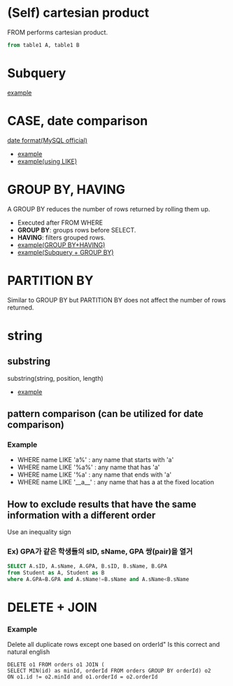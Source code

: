 # (Self) cartesian product
FROM performs cartesian product.
~~~sql
from table1 A, table1 B
~~~

# Subquery
[example](https://github.com/vacu9708/Algorithm/blob/main/Algorithm%20traning/SQL%20training/medium/%ED%97%A4%EB%B9%84%20%EC%9C%A0%EC%A0%80%EA%B0%80%20%EC%86%8C%EC%9C%A0%ED%95%9C%20%EC%9E%A5%EC%86%8C.md)

# CASE, date comparison
[date format(MySQL official)](https://dev.mysql.com/doc/refman/8.0/en/date-and-time-functions.html#function_date-format)
- [example](https://github.com/vacu9708/Algorithm/blob/main/Algorithm%20traning/SQL%20training/medium/%EC%A1%B0%EA%B1%B4%EB%B3%84%EB%A1%9C%20%EB%B6%84%EB%A5%98%ED%95%98%EC%97%AC%20%EC%A3%BC%EB%AC%B8%EC%83%81%ED%83%9C%20%EC%B6%9C%EB%A0%A5%ED%95%98%EA%B8%B0.md)
- [example(using LIKE)](https://github.com/vacu9708/Algorithm/tree/main/Algorithm%20traning/SQL%20training/medium)

# GROUP BY, HAVING
A GROUP BY reduces the number of rows returned by rolling them up.
- Executed after FROM WHERE
- **GROUP BY**: groups rows before SELECT.
- **HAVING**: filters grouped rows.
- [example(GROUP BY+HAVING)](https://github.com/vacu9708/Algorithm/blob/main/Algorithm%20traning/SQL%20training/medium/%EC%9E%AC%EA%B5%AC%EB%A7%A4%EA%B0%80%20%EC%9D%BC%EC%96%B4%EB%82%9C%20%EC%83%81%ED%92%88%EA%B3%BC%20%ED%9A%8C%EC%9B%90%20%EB%A6%AC%EC%8A%A4%ED%8A%B8%20%EA%B5%AC%ED%95%98%EA%B8%B0.md)
- [example(Subquery + GROUP BY)](https://github.com/vacu9708/Algorithm/blob/main/Algorithm%20traning/SQL%20training/medium/%EC%A6%90%EA%B2%A8%EC%B0%BE%EA%B8%B0%EA%B0%80%20%EA%B0%80%EC%9E%A5%20%EB%A7%8E%EC%9D%80%20%EC%8B%9D%EB%8B%B9%20%EC%A0%95%EB%B3%B4%20%EC%B6%9C%EB%A0%A5%ED%95%98%EA%B8%B0.md)

# PARTITION BY
Similar to GROUP BY but PARTITION BY does not affect the number of rows returned.

# string
## substring
substring(string, position, length)
- [example](https://github.com/vacu9708/Algorithm/blob/main/Algorithm%20traning/SQL%20training/medium/%EC%B9%B4%ED%85%8C%EA%B3%A0%EB%A6%AC%20%EB%B3%84%20%EC%83%81%ED%92%88%20%EA%B0%9C%EC%88%98%20%EA%B5%AC%ED%95%98%EA%B8%B0.md)
## pattern comparison (can be utilized for date comparison)
### Example
- WHERE name LIKE 'a%' : any name that starts with 'a'
- WHERE name LIKE '%a%' : any name that has 'a'
- WHERE name LIKE '%a' : any name that ends with 'a'
- WHERE name LIKE '\_\_a\_\_' : any name that has a at the fixed location
## How to exclude results that have the same information with a different order
Use an inequality sign
### Ex) GPA가 같은 학생들의 sID, sName, GPA 쌍(pair)을 열거
~~~sql
SELECT A.sID, A.sName, A.GPA, B.sID, B.sName, B.GPA
from Student as A, Student as B
where A.GPA=B.GPA and A.sName!=B.sName and A.sName<B.sName
~~~

# DELETE + JOIN
### Example
Delete all duplicate rows except one based on orderId" Is this correct and natural english
~~~
DELETE o1 FROM orders o1 JOIN (
SELECT MIN(id) as minId, orderId FROM orders GROUP BY orderId) o2 
ON o1.id != o2.minId and o1.orderId = o2.orderId
~~~
